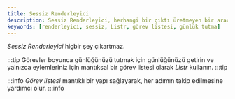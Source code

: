 ```yaml
---
title: Sessiz Renderleyici
description: Sessiz Renderleyici, herhangi bir çıktı üretmeyen bir araçtır. Bu içerikte, kullanımına dair bazı ipuçları ve dikkat edilmesi gereken noktalar bulunmaktadır.
keywords: [renderleyici, sessiz, Listr, görev listesi, günlük tutma]
---
```




_Sessiz Renderleyici_ hiçbir şey çıkartmaz.

:::tip
Görevler boyunca günlüğünüzü tutmak için günlüğünüzü getirin ve yalnızca eylemleriniz için mantıksal bir görev listesi olarak _Listr_ kullanın.
:::tip



:::info
_Görev listesi_ mantıklı bir yapı sağlayarak, her adımın takip edilmesine yardımcı olur.
:::info
